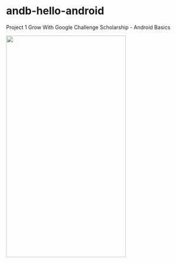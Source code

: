 # andb-hello-android

Project 1 Grow With Google Challenge Scholarship - Android Basics 

<img src="https://user-images.githubusercontent.com/33797772/34916701-ebcbacbc-f901-11e7-8293-5520e27756ae.png" align="left" height="600" width="325">
